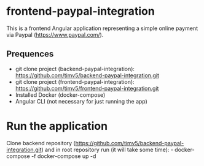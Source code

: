 # frontend-paypal-integration
This is a frontend Angular application representing a simple online payment via Paypal (https://www.paypal.com/).

## Prequences
- git clone project (backend-paypal-integration): https://github.com/timv5/backend-paypal-integration.git
- git clone project (frontend-paypal-integration): https://github.com/timv5/frontend-paypal-integration.git
- Installed Docker (docker-compose)
- Angular CLI (not necessary for just running the app)

# Run the application
Clone backend repository (https://github.com/timv5/backend-paypal-integration.git) and in root repository run (it will take some time):
    -  docker-compose -f docker-compose up -d

